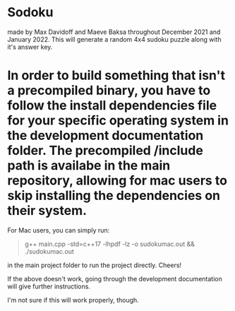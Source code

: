 # Sodoku

made by Max Davidoff and Maeve Baksa throughout December 2021 and January 2022. This will generate a random 4x4 sudoku puzzle along with it's answer key.

# In order to build something that isn't a precompiled binary, you have to follow the install dependencies file for your specific operating system in the development documentation folder. The precompiled /include path is availabe in the main repository, allowing for mac users to skip installing the dependencies on their system. 

For Mac users, you can simply run:

> g++ main.cpp -std=c++17 -lhpdf -lz -o sudokumac.out && ./sudokumac.out

in the main project folder to run the project directly. Cheers!

If the above doesn't work, going through the development documentation will give further instructions.

I'm not sure if this will work properly, though.